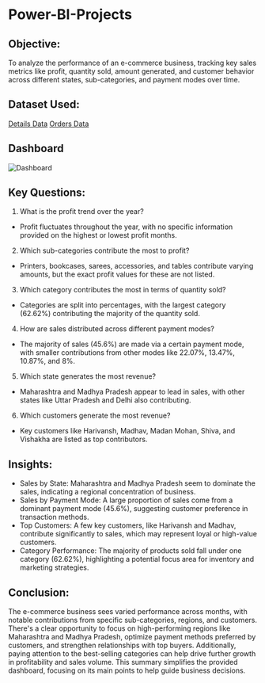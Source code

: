 # Power-BI-Projects
## Objective:
To analyze the performance of an e-commerce business, tracking key sales metrics like profit, quantity sold, amount generated, and customer behavior across different states, sub-categories, and payment modes over time.
## Dataset Used:
<a href="https://github.com/MSingh136/Power-BI-Projects/blob/main/Details.csv">Details Data</a>
<a href="https://github.com/MSingh136/Power-BI-Projects/blob/main/Orders.csv">Orders Data</a>

## Dashboard
![Dashboard](https://github.com/user-attachments/assets/0f75cb7d-bb16-433f-94a7-6bfcb2dfe093)

## Key Questions:
1.	What is the profit trend over the year?
- Profit fluctuates throughout the year, with no specific information provided on the highest or lowest profit months.
2.	Which sub-categories contribute the most to profit?
- Printers, bookcases, sarees, accessories, and tables contribute varying amounts, but the exact profit values for these are not listed.
3.	Which category contributes the most in terms of quantity sold?
- Categories are split into percentages, with the largest category (62.62%) contributing the majority of the quantity sold.
4.	How are sales distributed across different payment modes?
-	The majority of sales (45.6%) are made via a certain payment mode, with smaller contributions from other modes like 22.07%, 13.47%, 10.87%, and 8%.
5.	Which state generates the most revenue?
-	Maharashtra and Madhya Pradesh appear to lead in sales, with other states like Uttar Pradesh and Delhi also contributing.
6.	Which customers generate the most revenue?
-	Key customers like Harivansh, Madhav, Madan Mohan, Shiva, and Vishakha are listed as top contributors.

## Insights:
-	Sales by State: Maharashtra and Madhya Pradesh seem to dominate the sales, indicating a regional concentration of business.
-	Sales by Payment Mode: A large proportion of sales come from a dominant payment mode (45.6%), suggesting customer preference in transaction methods.
-	Top Customers: A few key customers, like Harivansh and Madhav, contribute significantly to sales, which may represent loyal or high-value customers.
-	Category Performance: The majority of products sold fall under one category (62.62%), highlighting a potential focus area for inventory and marketing strategies.


## Conclusion:
The e-commerce business sees varied performance across months, with notable contributions from specific sub-categories, regions, and customers. There's a clear opportunity to focus on high-performing regions like Maharashtra and Madhya Pradesh, optimize payment methods preferred by customers, and strengthen relationships with top buyers. Additionally, paying attention to the best-selling categories can help drive further growth in profitability and sales volume. This summary simplifies the provided dashboard, focusing on its main points to help guide business decisions.
